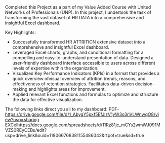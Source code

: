 Completed this Project as a part of my Value Added Course with United Networks of Professionals (UNP). In this project, I undertook the task of transforming the vast dataset of HR DATA  into a comprehensive and insightful Excel dashboard.

Key Highlights:

- Successfully transformed HR ATTRITION extensive dataset into a comprehensive and insightful Excel dashboard.
- Leveraged Excel charts, graphs, and conditional formatting for a compelling and easy-to-understand presentation of data.
 Designed a user-friendly dashboard interface accessible to users across different levels of expertise within the organization.
- Visualized Key Performance Indicators (KPIs) in a format that provides a quick overview ofvisual overview of attrition trends, reasons, and effectiveness of retention strategies. Facilitates data-driven decision-making and highlights areas for improvement.
- Applied relevant Excel functions and formulas to optimize and structure the data for effective visualization.

The following links direct you all to my dashboard:
PDF-https://drive.google.com/file/d/1_AbygY5pxf5EfJlzV1yW3o3nVLWnwqO8/view?usp=sharing
EXCelhttps://docs.google.com/spreadsheets/d/11Rz81jc_mCYs2wmWJ091MVZS0REyCEBu/edit?usp=drive_link&ouid=118066768381155486042&rtpof=true&sd=true
